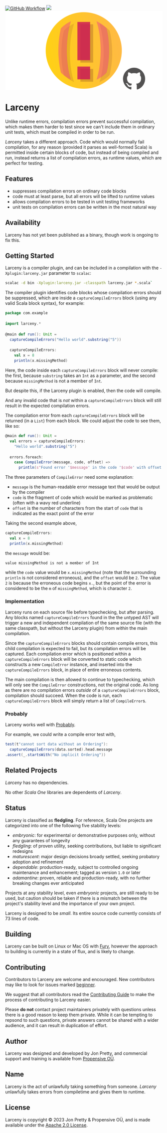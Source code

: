[<img alt="GitHub Workflow" src="https://img.shields.io/github/actions/workflow/status/propensive/larceny/main.yml?style=for-the-badge" height="24">](https://github.com/propensive/larceny/actions)
[<img src="https://img.shields.io/discord/633198088311537684?color=8899f7&label=DISCORD&style=for-the-badge" height="24">](https://discord.gg/7b6mpF6Qcf)
<img src="/doc/images/github.png" valign="middle">

# Larceny

Unlike runtime errors, compilation errors prevent successful compilation, which
makes them harder to test since we can't include them in ordinary unit tests,
which must be compiled in order to be run.

_Larceny_ takes a different approach. Code which would normally fail
compilation, for any reason (provided it parses as well-formed Scala) is
permitted inside certain blocks of code, but instead of being compiled and run,
instead returns a list of compilation errors, as runtime values, which are
perfect for testing.

## Features

- suppresses compilation errors on ordinary code blocks
- code must at least parse, but all errors will be lifted to runtime values
- allows compilation errors to be tested in unit testing frameworks
- unit tests on compilation errors can be written in the most natural way


## Availability

Larceny has not yet been published as a binary, though work is ongoing to fix this.

## Getting Started

Larceny is a compiler plugin, and can be included in a compilation with the
`-Xplugin:larceny.jar` parameter to `scalac`:
```sh
scalac -d bin -Xplugin:larceny.jar -classpath larceny.jar *.scala`
```

The compiler plugin identifies code blocks whose compilation errors should be
suppressed, which are inside a `captureCompileErrors` block (using any
valid Scala block syntax), for example:
```scala
package com.example

import larceny.*

@main def run(): Unit =
  captureCompileErrors("Hello world".substring("5"))

  captureCompileErrors:
    val x = 8
    println(x.missingMethod)
```

Here, the code inside each `captureCompileErrors` block will never compile:
the first, because `substring` takes an `Int` as a parameter, and the second
because `missingMethod` is not a member of `Int`.

But despite this, if the Larceny plugin is enabled, then the code will compile.

And any invalid code that is _not_ within a `captureCompileErrors` block will
still result in the expected compilation errors.

The compilation error from each `captureCompileErrors` block will be
returned (in a `List`) from each block. We could adjust the code to see them,
like so:
```scala
@main def run(): Unit =
  val errors = captureCompileErrors:
    "Hello world".substring("5")

  errors.foreach:
    case CompileError(message, code, offset) =>
      println(s"Found error '$message' in the code '$code' with offset $offset")
```

The three parameters of `CompileError` need some explanation:
- `message` is the human-readable error message text that would be output by
  the compiler
- `code` is the fragment of code which would be marked as problematic (often
  with a wavy red underline)
- `offset` is the number of characters from the start of `code` that is
  indicated as the exact point of the error

Taking the second example above,
```scala
captureCompileErrors:
  val x = 8
  println(x.missingMethod)
```
the `message` would be:
```
value missingMethod is not a member of Int
```
while the `code` value would be `x.missingMethod` (note that the surrounding
`println` is not considered erroneous), and the `offset` would be `2`. The
value `2` is because the erroneous code begins `x.`, but the point of the error
is considered to be the `m` of `missingMethod`, which is character `2`.

### Implementation

Larceny runs on each source file before typechecking, but after parsing. Any
blocks named `captureCompileErrors` found in the the untyped AST will trigger
a new and independent compilation of the same source file (with the same
classpath, but without the Larceny plugin) from _within_ the main compilation.

Since the `captureCompileErrors` blocks should contain compile errors, this
child compilation is expected to fail, but its compilation errors will be
captured. Each compilation error which is positioned within a
`captureCompileErrors` block will be converted to static code which constructs
a new `CompileError` instance, and inserted into the `captureCompileErrors`
block, in place of entire erroneous contents.

The main compilation is then allowed to continue to typechecking, which will
only see the `CompileError` constructions, not the original code. As long as
there are no compilation errors _outside_ of a `captureCompileErrors` block,
compilation should succeed. When the code is run, each `captureCompileErrors`
block will simply return a list of `CompileError`s.

### Probably

Larceny works well with [Probably](https://github.com/propensive/probably/).

For example, we could write a compile error test with,
```scala
test(t"cannot sort data without an Ordering"):
  captureCompileErrors(data.sorted).head.message
.assert(_.startsWith("No implicit Ordering"))
```



## Related Projects

_Larceny_ has no dependencies.

No other _Scala One_ libraries are dependents of _Larceny_.

## Status

Larceny is classified as __fledgling__. For reference, Scala One projects are
categorized into one of the following five stability levels:

- _embryonic_: for experimental or demonstrative purposes only, without any guarantees of longevity
- _fledgling_: of proven utility, seeking contributions, but liable to significant redesigns
- _maturescent_: major design decisions broady settled, seeking probatory adoption and refinement
- _dependable_: production-ready, subject to controlled ongoing maintenance and enhancement; tagged as version `1.0` or later
- _adamantine_: proven, reliable and production-ready, with no further breaking changes ever anticipated

Projects at any stability level, even _embryonic_ projects, are still ready to
be used, but caution should be taken if there is a mismatch between the
project's stability level and the importance of your own project.

Larceny is designed to be _small_. Its entire source code currently consists
of 73 lines of code.

## Building

Larceny can be built on Linux or Mac OS with [Fury](/propensive/fury), however
the approach to building is currently in a state of flux, and is likely to
change.

## Contributing

Contributors to Larceny are welcome and encouraged. New contributors may like to look for issues marked
<a href="https://github.com/propensive/larceny/labels/beginner">beginner</a>.

We suggest that all contributors read the [Contributing Guide](/contributing.md) to make the process of
contributing to Larceny easier.

Please __do not__ contact project maintainers privately with questions unless
there is a good reason to keep them private. While it can be tempting to
repsond to such questions, private answers cannot be shared with a wider
audience, and it can result in duplication of effort.

## Author

Larceny was designed and developed by Jon Pretty, and commercial support and training is available from
[Propensive O&Uuml;](https://propensive.com/).



## Name

Larceny is the act of unlawfully taking something from someone. _Larceny_ unlawfully takes errors from compiletime and gives them to runtime.

## License

Larceny is copyright &copy; 2023 Jon Pretty & Propensive O&Uuml;, and is made available under the
[Apache 2.0 License](/license.md).
